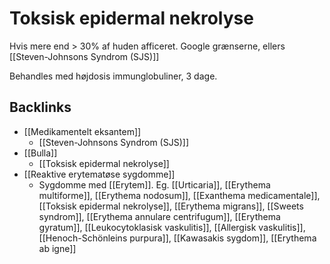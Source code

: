 # Toksisk epidermal nekrolyse
Hvis mere end > 30% af huden afficeret. Google grænserne, ellers [[Steven-Johnsons Syndrom (SJS)]]

Behandles med højdosis immunglobuliner, 3 dage.

## Backlinks
* [[Medikamentelt eksantem]]
	* [[Steven-Johnsons Syndrom (SJS)]]
* [[Bulla]]
	* [[Toksisk epidermal nekrolyse]]
* [[Reaktive erytematøse sygdomme]]
	* Sygdomme med [[Erytem]]. Eg. [[Urticaria]], [[Erythema multiforme]], [[Erythema nodosum]], [[Exanthema medicamentale]], [[Toksisk epidermal nekrolyse]], [[Erythema migrans]], [[Sweets syndrom]], [[Erythema annulare centrifugum]], [[Erythema gyratum]], [[Leukocytoklasisk vaskulitis]], [[Allergisk vaskulitis]], [[Henoch-Schönleins purpura]], [[Kawasakis sygdom]], [[Erythema ab igne]]

<!-- {BearID:4A7B5DC4-C919-4471-BA46-736B81506ECB-21575-000025F50F9C2BEC} -->
